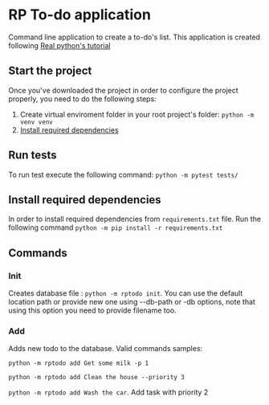# RP To-do application

Command line application to create a to-do's list. This application is created following [Real python's tutorial](https://realpython.com/python-typer-cli/)

## Start the project

Once you've downloaded the project in order to configure the project properly, you need to do the following steps:

1) Create virtual enviroment folder in your root project's folder: `python -m venv venv`
2) [Install required dependencies](#install-required-dependencies)

## Run tests

To run test execute the following command: `python -m pytest tests/`

## Install required dependencies

In order to install required dependencies from `requirements.txt` file. Run the following command `python -m pip install -r requirements.txt`


## Commands

### Init

Creates database file : `python -m rptodo init`. You can use the default location path or provide new one using --db-path or -db options, note that using this option you need to provide filename too.

###  Add

Adds new todo to the database. Valid commands samples:

`python -m rptodo add Get some milk -p 1`

`python -m rptodo add Clean the house --priority 3`

`python -m rptodo add Wash the car`. Add task with priority 2


